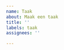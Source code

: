 ```yaml
---
name: Taak
about: Maak een taak
title: ''
labels: taak
assignees: ''

---
```


<!-- bijv. Bijwerken van gemeente-woonplaats koppeling met de stand van XXX  -->
